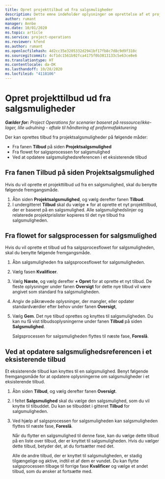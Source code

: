 ```yaml
---
title: Opret projekttilbud ud fra salgsmuligheder
description: Dette emne indeholder oplysninger om oprettelse af et projekttilbud fra en salgsmulighed.
author: rumant
manager: Annbe
ms.date: 10/01/2020
ms.topic: article
ms.service: project-operations
ms.reviewer: kfend
ms.author: rumant
ms.openlocfilehash: 4d2cc35e3205332d2941bf17fb8c7d8c9d9f310c
ms.sourcegitcommit: 4cf1dc1561b92fca4175f0b3813133c5e63ce8e6
ms.translationtype: HT
ms.contentlocale: da-DK
ms.lasthandoff: 10/28/2020
ms.locfileid: "4118106"
---
```

# <a name="create-project-quotes-from-opportunities"></a>Opret projekttilbud ud fra salgsmuligheder

_**Gælder for:** Project Operations for scenarier baseret på ressource/ikke-lager, lille udrulning - aftale til håndtering af proformafakturering_

Der kan oprettes tilbud fra projektsalgsmuligheder på følgende måder:

- Fra fanen **Tilbud** på siden **Projektsalgsmulighed**
- Fra flowet for salgsprocessen for salgsmulighed
- Ved at opdatere salgsmulighedsreferencen i et eksisterende tilbud

## <a name="from-the-quotes-tab-of-the-project-opportunity-page"></a>Fra fanen Tilbud på siden Projektsalgsmulighed

Hvis du vil oprette et projekttilbud ud fra en salgsmulighed, skal du benytte følgende fremgangsmåde.

1. Åbn siden **Projektsalgsmulighed**, og vælg derefter fanen **Tilbud**. 
2. I undergitteret **Tilbud** skal du vælge **+** for at oprette et nyt projekttilbud, der er baseret på en salgsmulighed. Alle salgsmulighedslinjer og relaterede projektprislister kopieres til det nye tilbud fra salgsmuligheden.

## <a name="from-the-opportunity-sales-process-flow"></a>Fra flowet for salgsprocessen for salgsmulighed

Hvis du vil oprette et tilbud ud fra salgsprocesflowet for salgsmuligheden, skal du benytte følgende fremgangsmåde.

1. Åbn salgsmuligheden fra salgsprocesflowet for salgsmuligheden.
2. Vælg fasen **Kvalificer**. 
3. Vælg **Næste**, og vælg derefter **+ Opret** for at oprette et nyt tilbud. De fleste oplysninger under fanen **Oversigt** for dette nye tilbud vil være angivet som standard fra salgsmuligheden. 
4. Angiv de påkrævede oplysninger, der mangler, eller opdater standardværdier efter behov under fanen **Oversigt**,
5. Vælg **Gem**. Det nye tilbud oprettes og knyttes til salgsmuligheden. Du kan nu få vist tilbudsoplysningerne under fanen **Tilbud** på siden **Salgsmulighed**. 

   Salgsprocessen for salgsmuligheden flyttes til næste fase, **Foreslå**.


## <a name="by-updating-the-opportunity-reference-on-an-existing-quote"></a>Ved at opdatere salgsmulighedsreferencen i et eksisterende tilbud

Et eksisterende tilbud kan knyttes til en salgsmulighed. Benyt følgende fremgangsmåde for at opdatere oplysningerne om salgsmuligheder i et eksisterende tilbud.

1. Åbn siden **Tilbud**, og vælg derefter fanen **Oversigt**.
2. I feltet **Salgsmulighed** skal du vælge den salgsmulighed, som du vil knytte til tilbuddet. Du kan se tilbuddet i gitteret **Tilbud** for salgsmuligheden. 
3. Ved hjælp af salgsprocessen for salgsmuligheden kan salgsmuligheden flyttes til næste fase, **Foreslå**. 

   Når du flytter en salgsmulighed til denne fase, kan du vælge dette tilbud på en liste over tilbud, der er knyttet til salgsmuligheden. Hvis du vælger dette tilbud, betyder det, at du fortsætter med det.

   Alle de andre tilbud, der er knyttet til salgsmuligheden, er stadig tilgængelige og aktive, indtil et af dem er vundet. Du kan flytte salgsprocessen tilbage til forrige fase **Kvalificer** og vælge et andet tilbud, som du ønsker at fortsætte med.
